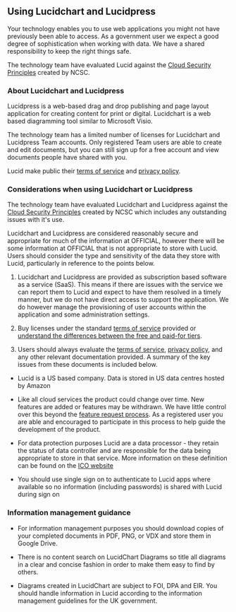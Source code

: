 ## Using Lucidchart and Lucidpress

Your technology enables you to use web applications you might not have previously been able to access.  As a government user we expect a good degree of sophistication when working with data.  We have a shared responsibility to keep the right things safe.

The technology team have evaluated Lucid against the [Cloud Security Principles](https://www.gov.uk/government/publications/cloud-service-security-principles/cloud-service-security-principles) created by NCSC.

### About Lucidchart and Lucidpress

Lucidpress is a web-based drag and drop publishing and page layout application for creating content for print or digital.  Lucidchart is a web based diagramming tool similar to Microsoft Visio.

The technology team has a limited number of licenses for Lucidchart and Lucidpress Team accounts.  Only registered Team users are able to create and edit documents, but you can still sign up for a free account and view documents people have shared with you.

Lucid make public their [terms of service](https://www.lucidchart.com/pages/tos) and [privacy policy](https://www.lucidchart.com/pages/privacy).

### Considerations when using Lucidchart or Lucidpress

The technology team have evaluated Lucidchart and Lucidpress against the [Cloud Security Principles](https://www.gov.uk/government/publications/cloud-service-security-principles/cloud-service-security-principles) created by NCSC which includes any outstanding issues with it's use.

Lucidchart and Lucidpress are considered reasonably secure and appropriate for much of the information at OFFICIAL, however there will be some information at OFFICIAL that is not appropriate to store with Lucid.  Users should consider the type and sensitivity of the data they store with Lucid, particularly in reference to the points below.

1. Lucidchart and Lucidpress are provided as subscription based software as a service (SaaS).  This means if there are issues with the service we can report them to Lucid and expect to have them resolved in a timely manner, but we do not have direct access to support the application.  We do however manage the provisioning of user accounts within the application and some administration settings.

2. Buy licenses under the standard [terms of service](https://www.lucidchart.com/pages/tos) provided or [understand the differences between the free and paid-for tiers](https://www.lucidchart.com/users/registerLevel?tP=1&t4=A&t10=A).

3. Users should always evaluate the [terms of service](https://www.lucidchart.com/pages/tos), [privacy policy](https://www.lucidchart.com/pages/privacy), and any other relevant documentation provided.  A summary of the key issues from these documents is included below.

 * Lucid is a US based company.  Data is stored in US data centres hosted by Amazon

 * Like all cloud services the product could change over time.  New features are added or features may be withdrawn.  We have little control over this beyond the [feature request process](https://lucidchart.zendesk.com/forums/21398513-Current-Feature-Requests). As a registered user you are able and encouraged to participate in this process to help guide the development of the product.

 * For data protection purposes Lucid are a data processor - they retain the status of data controller and are responsible for the data being appropriate to store in that service.  More information on these definition can be found on the [ICO website](https://ico.org.uk/media/for-organisations/documents/1546/data-controllers-and-data-processors-dp-guidance.pdf)

 * You should use single sign on to authenticate to Lucid apps where available so no information (including passwords) is shared with Lucid during sign on

### Information management guidance

* For information management purposes you should download copies of your completed documents in PDF, PNG, or VDX and store them in Google Drive.

* There is no content search on LucidChart Diagrams so title all diagrams in a clear and concise fashion in order to make them easy to find by others.

* Diagrams created in LucidChart are subject to FOI, DPA and EIR.  You should handle information in Lucid according to the information management guidelines for the UK government.
